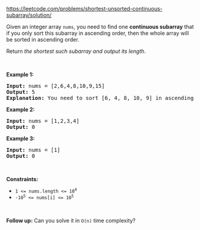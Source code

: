 https://leetcode.com/problems/shortest-unsorted-continuous-subarray/solution/

<div class="content__u3I1 question-content__JfgR"><div><p>Given an integer array <code>nums</code>, you need to find one <b>continuous subarray</b> that if you only sort this subarray in ascending order, then the whole array will be sorted in ascending order.</p>

<p>Return <em>the shortest such subarray and output its length</em>.</p>

<p>&nbsp;</p>
<p><strong>Example 1:</strong></p>

<pre><strong>Input:</strong> nums = [2,6,4,8,10,9,15]
<strong>Output:</strong> 5
<strong>Explanation:</strong> You need to sort [6, 4, 8, 10, 9] in ascending order to make the whole array sorted in ascending order.
</pre>

<p><strong>Example 2:</strong></p>

<pre><strong>Input:</strong> nums = [1,2,3,4]
<strong>Output:</strong> 0
</pre>

<p><strong>Example 3:</strong></p>

<pre><strong>Input:</strong> nums = [1]
<strong>Output:</strong> 0
</pre>

<p>&nbsp;</p>
<p><strong>Constraints:</strong></p>

<ul>
	<li><code>1 &lt;= nums.length &lt;= 10<sup>4</sup></code></li>
	<li><code>-10<sup>5</sup> &lt;= nums[i] &lt;= 10<sup>5</sup></code></li>
</ul>

<p>&nbsp;</p>
<strong>Follow up:</strong> Can you solve it in <code>O(n)</code> time complexity?</div></div>
